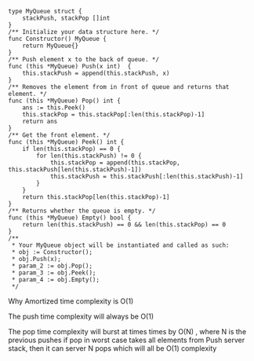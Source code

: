 

```
type MyQueue struct {
    stackPush, stackPop []int
}
/** Initialize your data structure here. */
func Constructor() MyQueue {
    return MyQueue{}
}
/** Push element x to the back of queue. */
func (this *MyQueue) Push(x int)  {
    this.stackPush = append(this.stackPush, x)
}
/** Removes the element from in front of queue and returns that element. */
func (this *MyQueue) Pop() int {
    ans := this.Peek()
    this.stackPop = this.stackPop[:len(this.stackPop)-1]
    return ans
}
/** Get the front element. */
func (this *MyQueue) Peek() int {
    if len(this.stackPop) == 0 {
        for len(this.stackPush) != 0 {
            this.stackPop = append(this.stackPop, this.stackPush[len(this.stackPush)-1])
            this.stackPush = this.stackPush[:len(this.stackPush)-1]
        }
    }
    return this.stackPop[len(this.stackPop)-1]
}
/** Returns whether the queue is empty. */
func (this *MyQueue) Empty() bool {
    return len(this.stackPush) == 0 && len(this.stackPop) == 0
}
/**
 * Your MyQueue object will be instantiated and called as such:
 * obj := Constructor();
 * obj.Push(x);
 * param_2 := obj.Pop();
 * param_3 := obj.Peek();
 * param_4 := obj.Empty();
 */
 ```



Why Amortized time complexity is O(1)

The push time complexity will always be O(1)

The pop time complexity will burst at times times by O(N) , where N is the previous pushes
if pop in worst case takes all elements from Push server stack, then it can server N pops which will all be O(1) complexity